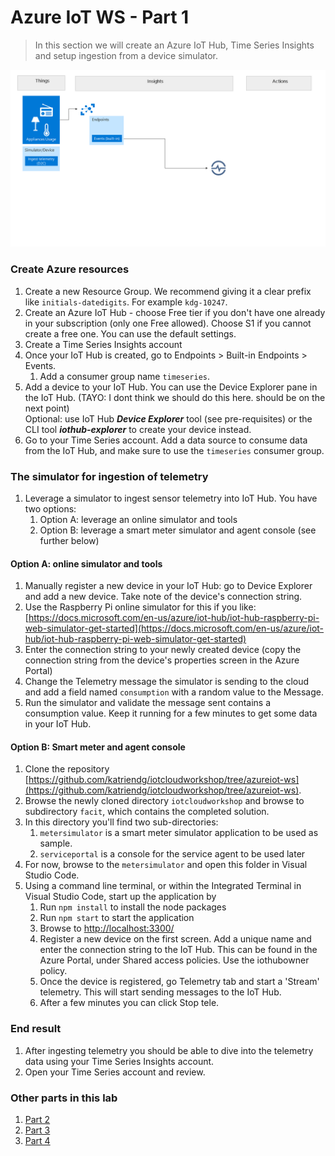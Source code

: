 # Azure IoT WS - Part 1

> In this section we will create an Azure IoT Hub, Time Series Insights and setup ingestion from a device simulator.

![picture alt](media/part1-architecture.png "Azure Architecture")

### Create Azure resources

1. Create a new Resource Group. We recommend giving it a clear prefix like `initials-datedigits`. For example `kdg-10247`.
1. Create an Azure IoT Hub - choose Free tier if you don't have one already in your subscription (only one Free allowed). Choose S1 if you cannot create a free one. You can use the default settings.
1. Create a Time Series Insights account
1. Once your IoT Hub is created, go to Endpoints > Built-in Endpoints > Events. 
    1. Add a consumer group name `timeseries`.
1. Add a device to your IoT Hub. You can use the Device Explorer pane in the IoT Hub. (TAYO: I dont think we should do this here. should be on the next point)  
    Optional: use IoT Hub ***Device Explorer*** tool (see pre-requisites) or the CLI tool ***iothub-explorer*** to create your device instead.
1. Go to your Time Series account. Add a data source to consume data from the IoT Hub, and make sure to use the `timeseries` consumer group.

### The simulator for ingestion of telemetry


1. Leverage a simulator to ingest sensor telemetry into IoT Hub. You have two options:
    1. Option A: leverage an online simulator and tools
    1. Option B: leverage a smart meter simulator and agent console (see further below)

#### Option A: online simulator and tools
1. Manually register a new device in your IoT Hub: go to Device Explorer and add a new device. Take note of the device's connection string.
1. Use the Raspberry Pi online simulator for this if you like: 
[https://docs.microsoft.com/en-us/azure/iot-hub/iot-hub-raspberry-pi-web-simulator-get-started](https://docs.microsoft.com/en-us/azure/iot-hub/iot-hub-raspberry-pi-web-simulator-get-started)
1. Enter the connection string to your newly created device (copy the connection string from the device's properties screen in the Azure Portal)
1. Change the Telemetry message the simulator is sending to the cloud and add a field named `consumption` with a random value to the Message. 
1. Run the simulator and validate the message sent contains a consumption value. Keep it running for a few minutes to get some data in your IoT Hub.

#### Option B: Smart meter and agent console
1. Clone the repository [https://github.com/katriendg/iotcloudworkshop/tree/azureiot-ws](https://github.com/katriendg/iotcloudworkshop/tree/azureiot-ws).
1. Browse the newly cloned directory `iotcloudworkshop` and browse to subdirectory `facit`, which contains the completed solution.
1. In this directory you'll find two sub-directories:
    1. `metersimulator` is a smart meter simulator application to be used as sample.
    1. `serviceportal` is a console for the service agent to be used later
1. For now, browse to the `metersimulator` and open this folder in Visual Studio Code. 
1. Using a command line terminal, or within the Integrated Terminal in Visual Studio Code, start up the application by
    1. Run `npm install` to install the node packages
    1. Run `npm start` to start the application
    1. Browse to [http://localhost:3300/](http://localhost:3300/)
    1. Register a new device on the first screen. Add a unique name and enter the connection string to the IoT Hub. This can be found in the Azure Portal, under Shared access policies. Use the iothubowner policy.
    1. Once the device is registered, go Telemetry tab and start a 'Stream' telemetry. This will start sending messages to the IoT Hub. 
    1. After a few minutes you can click Stop tele.


### End result
1. After ingesting telemetry you should be able to dive into the telemetry data using your Time Series Insights account.
1. Open your Time Series account and review.


### Other parts in this lab

1. [Part 2](part2.md)
1. [Part 3](part3.md)
1. [Part 4](part4.md)
